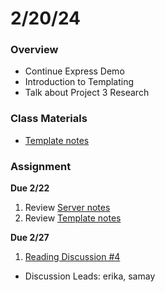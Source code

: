 # 2/20/24
### Overview  
* Continue Express Demo
* Introduction to Templating
* Talk about Project 3 Research
### Class Materials
* [Template notes](../notes/templates.md)
### Assignment

**Due 2/22**
1. Review [Server notes](../notes/server.md)
2. Review [Template notes](../notes/templates.md)

**Due 2/27**
1. [Reading Discussion #4](https://github.com/samheckle/networked-media-sp-24/blob/main/assignments/readings.md#reading-response-4)
- Discussion Leads: erika, samay